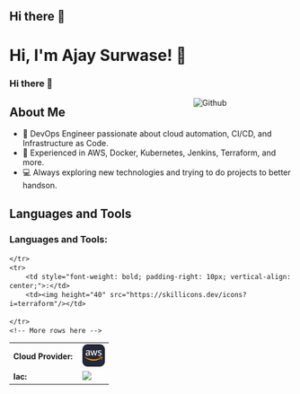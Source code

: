 ## Hi there 👋
# Hi, I'm Ajay Surwase! 👋
### Hi there 👋

<img width="35%" align="right" alt="Github" src="https://user-images.githubusercontent.com/48678280/88862734-4903af80-d201-11ea-968b-9c939d88a37c.gif" />

## About Me
- 🌱 DevOps Engineer passionate about cloud automation, CI/CD, and Infrastructure as Code.
- 🔧 Experienced in AWS, Docker, Kubernetes, Jenkins, Terraform, and more.
- 💻 Always exploring new technologies and trying to do projects to better handson.

## Languages and Tools
<!-- Paste your table code here -->
<h3 align="left">Languages and Tools:</h3>
<table>
    <tr>
        <td style="font-weight: bold; padding-right: 10px; vertical-align: center; border: none;">Cloud Provider:</td>
        <td><img height="40" src="https://raw.githubusercontent.com/tandpfun/skill-icons/65dea6c4eaca7da319e552c09f4cf5a9a8dab2c8/icons/AWS-Dark.svg"/></td>
    </tr>
    <tr>
        <td style="font-weight: bold; padding-right: 10px; vertical-align: center;">Iac:</td>
        <td><img height="40" src="https://skillicons.dev/icons?i=terraform"/></td>

    </tr>
    <tr>
        <td style="font-weight: bold; padding-right: 10px; vertical-align: center;">:</td>
        <td><img height="40" src="https://skillicons.dev/icons?i=terraform"/></td>

    </tr>
    <!-- More rows here -->
</table>

<!--
**AjaySurwase/AjaySurwase** is a ✨ _special_ ✨ repository because its `README.md` (this file) appears on your GitHub profile.

Here are some ideas to get you started:

- 🔭 I’m currently working on ...
- 🌱 I’m currently learning ...
- 👯 I’m looking to collaborate on ...
- 🤔 I’m looking for help with ...
- 💬 Ask me about ...
- 📫 How to reach me: ...
- 😄 Pronouns: ...
- ⚡ Fun fact: ...
-->
